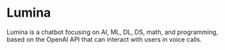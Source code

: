 # Lumina

Lumina is a chatbot focusing on AI, ML, DL, DS, math, and programming, based on the OpenAI API that can interact with users in voice calls.<br>
